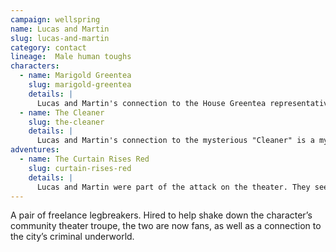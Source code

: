 ```yaml
---
campaign: wellspring
name: Lucas and Martin
slug: lucas-and-martin
category: contact
lineage:  Male human toughs
characters:
  - name: Marigold Greentea
    slug: marigold-greentea
    details: |
      Lucas and Martin's connection to the House Greentea representative is unclear.
  - name: The Cleaner
    slug: the-cleaner
    details: |
      Lucas and Martin's connection to the mysterious "Cleaner" is a mystery.
adventures:
  - name: The Curtain Rises Red
    slug: curtain-rises-red
    details: |
      Lucas and Martin were part of the attack on the theater. They seem to genuinely regret their involvement, and have been helping out for free to make up for it.
---
```


A pair of freelance legbreakers. Hired to help shake down the character’s community theater troupe, the two are now fans, as well as a connection to the city’s criminal underworld.
